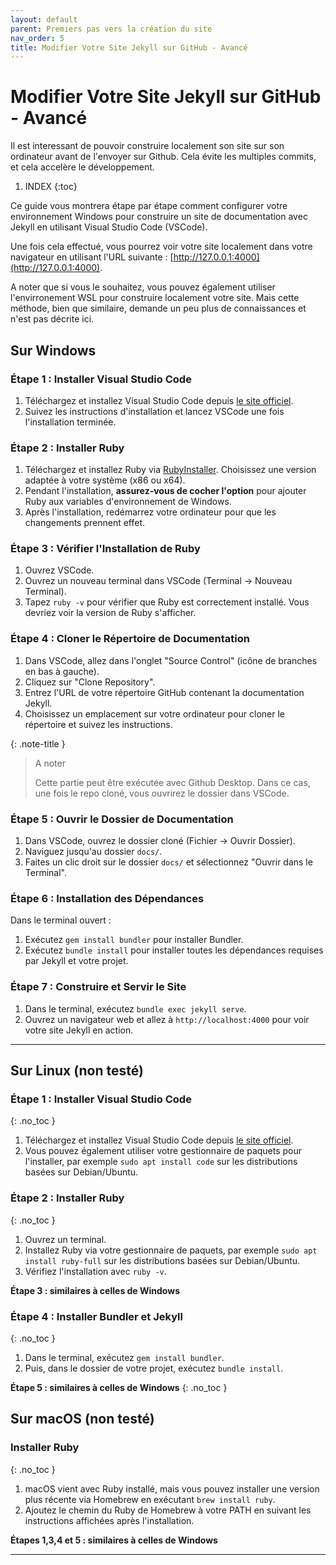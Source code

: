 ```yaml
---
layout: default
parent: Premiers pas vers la création du site
nav_order: 5
title: Modifier Votre Site Jekyll sur GitHub - Avancé
---
```

# Modifier Votre Site Jekyll sur GitHub - Avancé

Il est interessant de pouvoir construire localement son site sur son ordinateur avant de l'envoyer sur Github. Cela évite les multiples commits, et cela accelère le développement.

1. INDEX
{:toc}

Ce guide vous montrera étape par étape comment configurer votre environnement Windows pour construire un site de documentation avec Jekyll en utilisant Visual Studio Code (VSCode).

Une fois cela effectué, vous pourrez voir votre site localement dans votre navigateur en utilisant l'URL suivante : [http://127.0.0.1:4000](http://127.0.0.1:4000).

A noter que si vous le souhaitez, vous pouvez également utiliser l'envirronement WSL pour construire localement votre site. Mais cette méthode, bien que similaire, demande un peu plus de connaissances et n'est pas décrite ici. 

## Sur Windows

### Étape 1 : Installer Visual Studio Code

1. Téléchargez et installez Visual Studio Code depuis [le site officiel](https://code.visualstudio.com/).
2. Suivez les instructions d'installation et lancez VSCode une fois l'installation terminée.

### Étape 2 : Installer Ruby

1. Téléchargez et installez Ruby via [RubyInstaller](https://rubyinstaller.org/). Choisissez une version adaptée à votre système (x86 ou x64).
2. Pendant l'installation, **assurez-vous de cocher l'option** pour ajouter Ruby aux variables d'environnement de Windows.
3. Après l'installation, redémarrez votre ordinateur pour que les changements prennent effet.

### Étape 3 : Vérifier l'Installation de Ruby

1. Ouvrez VSCode.
2. Ouvrez un nouveau terminal dans VSCode (Terminal -> Nouveau Terminal).
3. Tapez `ruby -v` pour vérifier que Ruby est correctement installé. Vous devriez voir la version de Ruby s'afficher.

### Étape 4 : Cloner le Répertoire de Documentation

1. Dans VSCode, allez dans l'onglet "Source Control" (icône de branches en bas à gauche).
2. Cliquez sur "Clone Repository".
3. Entrez l'URL de votre répertoire GitHub contenant la documentation Jekyll.
4. Choisissez un emplacement sur votre ordinateur pour cloner le répertoire et suivez les instructions.

{: .note-title }
> A noter
>
> Cette partie peut être exécutée avec Github Desktop. Dans ce cas, une fois le repo cloné, vous ouvrirez le dossier dans VSCode.

### Étape 5 : Ouvrir le Dossier de Documentation

1. Dans VSCode, ouvrez le dossier cloné (Fichier -> Ouvrir Dossier).
2. Naviguez jusqu'au dossier `docs/`.
3. Faites un clic droit sur le dossier `docs/` et sélectionnez "Ouvrir dans le Terminal".

### Étape 6 : Installation des Dépendances

Dans le terminal ouvert :

1. Exécutez `gem install bundler` pour installer Bundler.
2. Exécutez `bundle install` pour installer toutes les dépendances requises par Jekyll et votre projet.

### Étape 7 : Construire et Servir le Site

1. Dans le terminal, exécutez `bundle exec jekyll serve`.
2. Ouvrez un navigateur web et allez à `http://localhost:4000` pour voir votre site Jekyll en action.

---

## Sur Linux (non testé)

### Étape 1 : Installer Visual Studio Code
{: .no_toc }

1. Téléchargez et installez Visual Studio Code depuis [le site officiel](https://code.visualstudio.com/).
2. Vous pouvez également utiliser votre gestionnaire de paquets pour l'installer, par exemple `sudo apt install code` sur les distributions basées sur Debian/Ubuntu.

### Étape 2 : Installer Ruby
{: .no_toc }

1. Ouvrez un terminal.
2. Installez Ruby via votre gestionnaire de paquets, par exemple `sudo apt install ruby-full` sur les distributions basées sur Debian/Ubuntu.
3. Vérifiez l'installation avec `ruby -v`.

**Étape 3 : similaires à celles de Windows**

### Étape 4 : Installer Bundler et Jekyll
{: .no_toc }

1. Dans le terminal, exécutez `gem install bundler`.
2. Puis, dans le dossier de votre projet, exécutez `bundle install`.

**Étape 5 : similaires à celles de Windows**
{: .no_toc }

## Sur macOS (non testé)

### Installer Ruby
{: .no_toc }

1. macOS vient avec Ruby installé, mais vous pouvez installer une version plus récente via Homebrew en exécutant `brew install ruby`.
2. Ajoutez le chemin du Ruby de Homebrew à votre PATH en suivant les instructions affichées après l'installation.

**Étapes 1,3,4 et 5 : similaires à celles de Windows**

---
